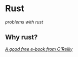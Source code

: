 # Rust

_problems with rust_

## Why rust?

[_A good free e-book from O'Reilly_](https://www.oreilly.com/programming/free/why-rust.csp)